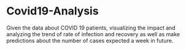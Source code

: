 # Covid19-Analysis
Given the data about COVID 19 patients, visualizing the impact and analyzing the trend of rate of infection and recovery as well as make predictions about the number of cases expected a week in future. 
